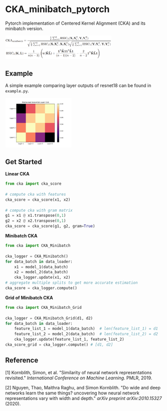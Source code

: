# CKA_minibatch_pytorch

Pytorch implementation of Centered Kernel Alignment (CKA) and its minibatch version.

<img src="img/cka_minibatch.png" alt="cka_minibatch" style="zoom: 33%;" />

<img src="img/hsic.png" alt="hsic" style="zoom: 33%;" />

## Example

A simple example comparing layer outputs of resnet18 can be found in `example.py`.

<img src="img/r18_cka.png" alt="r18_cka" style="zoom: 33%;" />



## Get Started

**Linear CKA**

```python
from cka import cka_score

# compute cka with features
cka_score = cka_score(x1, x2) 

# compute cka with gram matrix
g1 = x1 @ x1.transpose(0,1)
g2 = x2 @ x2.transpose(0,1)
cka_score = cka_score(g1, g2, gram=True)
```

**Minibatch CKA**

```python
from cka import CKA_Minibatch 

cka_logger = CKA_Minibatch()
for data_batch in data_loader:
    x1 = model_1(data_batch)
    x2 = model_2(data_batch)
    cka_logger.update(x1, x2)
# aggregate multiple splits to get more accurate estimation
cka_score = cka_logger.compute()
```

**Grid of Minibatch CKA**

```python
from cka import CKA_Minibatch_Grid

cka_logger = CKA_Minibatch_Grid(d1, d2)
for data_batch in data_loader:
    feature_list_1 = model_1(data_batch)  # len(feature_list_1) = d1
    feature_list_2 = model_2(data_batch)  # len(feature_list_2) = d2
    cka_logger.update(feature_list_1, feature_list_2)
cka_score_grid = cka_logger.compute() # [d1, d2]
```



## Reference

[1] Kornblith, Simon, et al. "Similarity of neural network representations revisited." *International Conference on Machine Learning*. PMLR, 2019.

[2] Nguyen, Thao, Maithra Raghu, and Simon Kornblith. "Do wide and deep networks learn the same things? uncovering how neural network representations vary with width and depth." *arXiv preprint arXiv:2010.15327* (2020).
